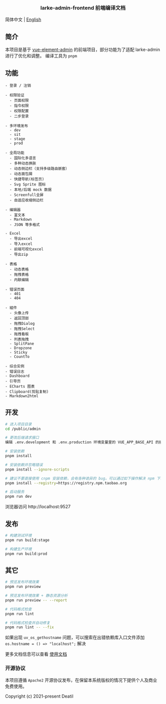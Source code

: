 <h3 align="center">
    larke-admin-frontend 前端编译文档
</h3>

简体中文 | [English](./README-build.md) 

## 简介

本项目是基于 [vue-element-admin](https://github.com/PanJiaChen/vue-element-admin) 的前端项目，部分功能为了适配 larke-admin 进行了优化和调整。
编译工具为 `pnpm`

## 功能

```
- 登录 / 注销

- 权限验证
  - 页面权限
  - 指令权限
  - 权限配置
  - 二步登录

- 多环境发布
  - dev
  - sit
  - stage
  - prod

- 全局功能
  - 国际化多语言
  - 多种动态换肤
  - 动态侧边栏（支持多级路由嵌套）
  - 动态面包屑
  - 快捷导航(标签页)
  - Svg Sprite 图标
  - 本地/后端 mock 数据
  - Screenfull全屏
  - 自适应收缩侧边栏

- 编辑器
  - 富文本
  - Markdown
  - JSON 等多格式

- Excel
  - 导出excel
  - 导入excel
  - 前端可视化excel
  - 导出zip

- 表格
  - 动态表格
  - 拖拽表格
  - 内联编辑

- 错误页面
  - 401
  - 404

- 組件
  - 头像上传
  - 返回顶部
  - 拖拽Dialog
  - 拖拽Select
  - 拖拽看板
  - 列表拖拽
  - SplitPane
  - Dropzone
  - Sticky
  - CountTo

- 综合实例
- 错误日志
- Dashboard
- 引导页
- ECharts 图表
- Clipboard(剪贴复制)
- Markdown2html
```

## 开发

```bash
# 进入项目目录
cd /public/admin

# 更改后端请求接口
编辑 .env.development 和 .env.production 环境变量里的 VUE_APP_BASE_API 的接口地址为后端 api 接口地址

# 安装依赖
pnpm install

# 安装依赖并忽略错误
pnpm install --ignore-scripts

# 建议不要直接使用 cnpm 安装依赖，会有各种诡异的 bug。可以通过如下操作解决 npm 下载速度慢的问题
pnpm install --registry=https://registry.npm.taobao.org

# 启动服务
pnpm run dev
```

浏览器访问 http://localhost:9527

## 发布

```bash
# 构建测试环境
pnpm run build:stage

# 构建生产环境
pnpm run build:prod
```

## 其它

```bash
# 预览发布环境效果
pnpm run preview

# 预览发布环境效果 + 静态资源分析
pnpm run preview -- --report

# 代码格式检查
pnpm run lint

# 代码格式检查并自动修复
pnpm run lint -- --fix
```

如果出现 `uv_os_gethostname` 问题，可以搜索在出错依赖库入口文件添加 `os.hostname = () => "localhost";` 解决

更多文档信息可以查看 [使用文档](https://panjiachen.github.io/vue-element-admin-site/zh/)

### 开源协议

本项目遵循 `Apache2` 开源协议发布，在保留本系统版权的情况下提供个人及商业免费使用。 

Copyright (c) 2021-present Deatil
